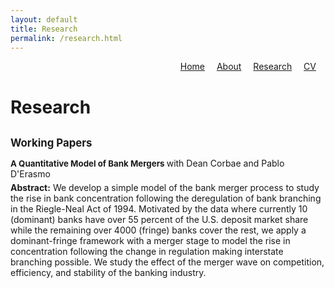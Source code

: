 ```yaml
---
layout: default
title: Research
permalink: /research.html
---
```


<!-- Custom Top Navigation -->
<div style="text-align: right; margin-bottom: 20px;">
  <a href="/" style="margin-right: 15px;">Home</a>
  <a href="/about.html" style="margin-right: 15px;">About</a>
  <a href="/research.html" style="margin-right: 15px;">Research</a>
  <a href="/cv.html" style="margin-right: 15px;">CV</a>
</div>

<!-- Research Content -->
<h1>Research</h1>

<h2 style="font-size: 1.2em; margin-top: 30px;">Working Papers</h2>

<div style="margin-bottom: 30px;">
  <p style="margin: 0;">
    <a href="/assets/AQuantitativeModelofBankMergers.pdf" target="_blank" style="font-weight: bold; text-decoration: none; font-size: 0.95em">
      A Quantitative Model of Bank Mergers
    </a>
    with Dean Corbae and Pablo D'Erasmo
  </p>
  <p style="margin-top: 5px;">
    <strong>Abstract:</strong> We develop a simple model of the bank merger process to study the rise in bank concentration following the deregulation of bank branching in the Riegle-Neal Act of 1994. Motivated by the data where currently 10 (dominant) banks have over 55 percent of the U.S. deposit market share while the remaining over 4000 (fringe) banks cover the rest, we apply a dominant-fringe framework with a merger stage to model the rise in concentration following the change in regulation making interstate branching possible. We study the effect of the merger wave on competition, efficiency, and stability of the banking industry.
  </p>
</div>
